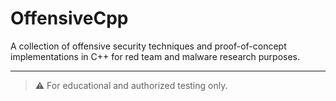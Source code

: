 # OffensiveCpp

A collection of offensive security techniques and proof-of-concept implementations in C++ for red team and malware research purposes.

---

> ⚠️ For educational and authorized testing only.
